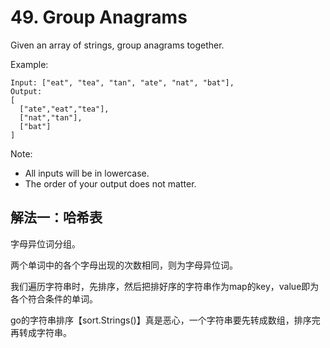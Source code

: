 # 49. Group Anagrams
Given an array of strings, group anagrams together.

Example:
```
Input: ["eat", "tea", "tan", "ate", "nat", "bat"],
Output:
[
  ["ate","eat","tea"],
  ["nat","tan"],
  ["bat"]
]
```
Note:

- All inputs will be in lowercase.
- The order of your output does not matter.

## 解法一：哈希表

字母异位词分组。

两个单词中的各个字母出现的次数相同，则为字母异位词。

我们遍历字符串时，先排序，然后把排好序的字符串作为map的key，value即为各个符合条件的单词。

go的字符串排序【sort.Strings()】真是恶心，一个字符串要先转成数组，排序完再转成字符串。